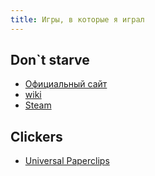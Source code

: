 ```yaml
---
title: Игры, в которые я играл
---
```


## Don`t starve

- [Официальный сайт](https://www.klei.com/games/dont-starve)
- [wiki](http://dontstarve.wikia.com/wiki/Don%27t_Starve_Wiki)
- [Steam](http://store.steampowered.com/app/219740/Dont_Starve/)

## Clickers
- [Universal Paperclips](http://www.decisionproblem.com/paperclips/index2.html)
